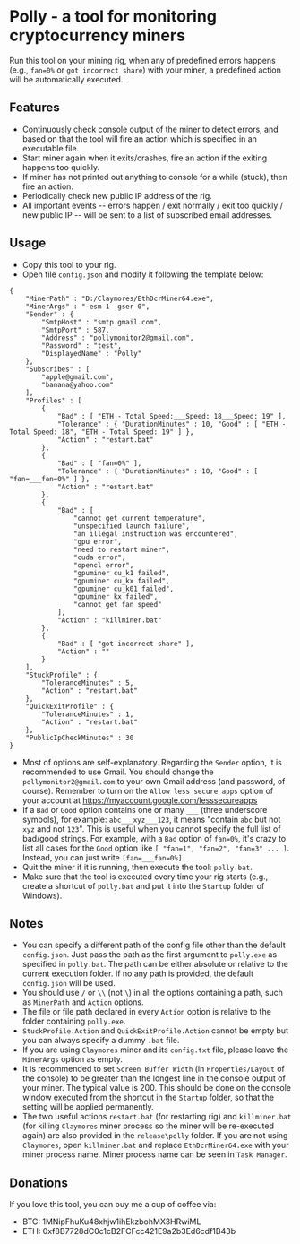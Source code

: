 # Polly - a tool for monitoring cryptocurrency miners

Run this tool on your mining rig, when any of predefined errors happens (e.g., `fan=0%` or `got incorrect share`) with your miner, a predefined action will be automatically executed.

## Features
* Continuously check console output of the miner to detect errors, and based on that the tool will fire an action which is specified in an executable file.
* Start miner again when it exits/crashes, fire an action if the exiting happens too quickly.
* If miner has not printed out anything to console for a while (stuck), then fire an action.
* Periodically check new public IP address of the rig.
* All important events -- errors happen / exit normally / exit too quickly / new public IP -- will be sent to a list of subscribed email addresses.

## Usage
* Copy this tool to your rig.
* Open file `config.json` and modify it following the template below:
```
{
    "MinerPath" : "D:/Claymores/EthDcrMiner64.exe",
    "MinerArgs" : "-esm 1 -gser 0",
    "Sender" : {
        "SmtpHost" : "smtp.gmail.com",
        "SmtpPort" : 587,
        "Address" : "pollymonitor2@gmail.com",
        "Password" : "test",
        "DisplayedName" : "Polly"
    },
    "Subscribes" : [
        "apple@gmail.com",
        "banana@yahoo.com"
    ],
    "Profiles" : [
        {
            "Bad" : [ "ETH - Total Speed:___Speed: 18___Speed: 19" ],
            "Tolerance" : { "DurationMinutes" : 10, "Good" : [ "ETH - Total Speed: 18", "ETH - Total Speed: 19" ] },
            "Action" : "restart.bat"
        },
        {
            "Bad" : [ "fan=0%" ],
            "Tolerance" : { "DurationMinutes" : 10, "Good" : [ "fan=___fan=0%" ] },
            "Action" : "restart.bat"
        },
        {
            "Bad" : [
                "cannot get current temperature",
                "unspecified launch failure",
                "an illegal instruction was encountered",
                "gpu error",
                "need to restart miner",
                "cuda error",
                "opencl error",
                "gpuminer cu_k1 failed",
                "gpuminer cu_kx failed",
                "gpuminer cu_k01 failed",
                "gpuminer kx failed",
                "cannot get fan speed"
            ],
            "Action" : "killminer.bat"
        },
        {
            "Bad" : [ "got incorrect share" ],
            "Action" : ""
        }
    ],
    "StuckProfile" : {
        "ToleranceMinutes" : 5,
        "Action" : "restart.bat"
    },
    "QuickExitProfile" : {
        "ToleranceMinutes" : 1,
        "Action" : "restart.bat"
    },
    "PublicIpCheckMinutes" : 30
}
```
* Most of options are self-explanatory. Regarding the `Sender` option, it is recommended to use Gmail. You should change the `pollymonitor2@gmail.com` to your own Gmail address (and password, of course). Remember to turn on the  `Allow less secure apps` option of your account at https://myaccount.google.com/lesssecureapps
* If a `Bad` or `Good` option contains one or many `___` (three underscore symbols), for example: `abc___xyz___123`, it means "contain `abc` but not `xyz` and not `123`". This is useful when you cannot specify the full list of bad/good strings. For example, with a `Bad` option of `fan=0%`, it's crazy to list all cases for the `Good` option like `[ "fan=1", "fan=2", "fan=3" ... ]`. Instead, you can just write `[fan=___fan=0%]`.
* Quit the miner if it is running, then execute the tool: `polly.bat`.
* Make sure that the tool is executed every time your rig starts (e.g., create a shortcut of `polly.bat` and put it into the `Startup` folder of Windows).

## Notes
* You can specify a different path of the config file other than the default `config.json`. Just pass the path as the first argument to `polly.exe` as specified in `polly.bat`. The path can be either absolute or relative to the current execution folder. If no any path is provided, the default `config.json` will be used.
* You should use `/` or `\\` (not `\`) in all the options containing a path, such as `MinerPath` and `Action` options.
* The file or file path declared in every `Action` option is relative to the folder containing `polly.exe`.
* `StuckProfile.Action` and `QuickExitProfile.Action` cannot be empty but you can always specify a dummy `.bat` file.
* If you are using `Claymores` miner and its `config.txt` file, please leave the `MinerArgs` option as empty.
* It is recommended to set `Screen Buffer Width` (in `Properties/Layout` of the console) to be greater than the longest line in the console output of your miner. The typical value is 200. This should be done on the console window executed from the shortcut in the `Startup` folder, so that the setting will be applied permanently.
* The two useful actions `restart.bat` (for restarting rig) and `killminer.bat` (for killing `Claymores` miner process so the miner will be re-executed again) are also provided in the `release\polly` folder. If you are not using `Claymores`, open `killminer.bat` and replace `EthDcrMiner64.exe` with your miner process name. Miner process name can be seen in `Task Manager`.

## Donations
If you love this tool, you can buy me a cup of coffee via:
* BTC: 1MNipFhuKu48xhjw1ihEkzbohMX3HRwiML
* ETH: 0xf8B7728dC0c1cB2FCFcc421E9a2b3Ed6cdf1B43b
